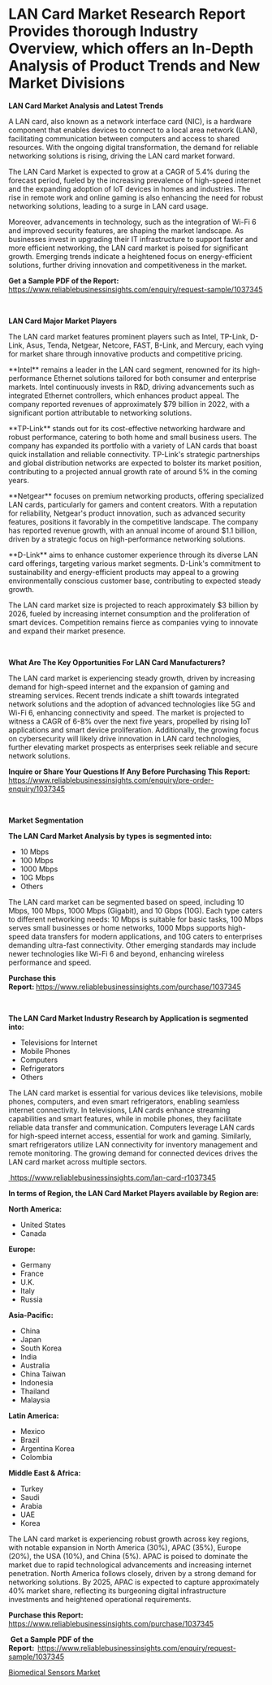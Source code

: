 <p><h1>LAN Card Market Research Report Provides thorough Industry Overview, which offers an In-Depth Analysis of Product Trends and New Market Divisions</h1></p><p><strong>LAN Card Market Analysis and Latest Trends</strong></p>
<p><p>A LAN card, also known as a network interface card (NIC), is a hardware component that enables devices to connect to a local area network (LAN), facilitating communication between computers and access to shared resources. With the ongoing digital transformation, the demand for reliable networking solutions is rising, driving the LAN card market forward.</p><p>The LAN Card Market is expected to grow at a CAGR of 5.4% during the forecast period, fueled by the increasing prevalence of high-speed internet and the expanding adoption of IoT devices in homes and industries. The rise in remote work and online gaming is also enhancing the need for robust networking solutions, leading to a surge in LAN card usage. </p><p>Moreover, advancements in technology, such as the integration of Wi-Fi 6 and improved security features, are shaping the market landscape. As businesses invest in upgrading their IT infrastructure to support faster and more efficient networking, the LAN card market is poised for significant growth. Emerging trends indicate a heightened focus on energy-efficient solutions, further driving innovation and competitiveness in the market.</p></p>
<p><strong>Get a Sample PDF of the Report:&nbsp;</strong> <a href="https://www.reliablebusinessinsights.com/enquiry/request-sample/1037345?utm_campaign=2301&utm_medium=2&utm_source=Github&utm_content=ia&utm_term=06042025&utm_id=lan-card">https://www.reliablebusinessinsights.com/enquiry/request-sample/1037345</a></p>
<p>&nbsp;</p>
<p><strong>LAN Card Major Market Players</strong></p>
<p><p>The LAN card market features prominent players such as Intel, TP-Link, D-Link, Asus, Tenda, Netgear, Netcore, FAST, B-Link, and Mercury, each vying for market share through innovative products and competitive pricing. </p><p>**Intel** remains a leader in the LAN card segment, renowned for its high-performance Ethernet solutions tailored for both consumer and enterprise markets. Intel continuously invests in R&D, driving advancements such as integrated Ethernet controllers, which enhances product appeal. The company reported revenues of approximately $79 billion in 2022, with a significant portion attributable to networking solutions.</p><p>**TP-Link** stands out for its cost-effective networking hardware and robust performance, catering to both home and small business users. The company has expanded its portfolio with a variety of LAN cards that boast quick installation and reliable connectivity. TP-Link's strategic partnerships and global distribution networks are expected to bolster its market position, contributing to a projected annual growth rate of around 5% in the coming years.</p><p>**Netgear** focuses on premium networking products, offering specialized LAN cards, particularly for gamers and content creators. With a reputation for reliability, Netgear's product innovation, such as advanced security features, positions it favorably in the competitive landscape. The company has reported revenue growth, with an annual income of around $1.1 billion, driven by a strategic focus on high-performance networking solutions.</p><p>**D-Link** aims to enhance customer experience through its diverse LAN card offerings, targeting various market segments. D-Link's commitment to sustainability and energy-efficient products may appeal to a growing environmentally conscious customer base, contributing to expected steady growth.</p><p>The LAN card market size is projected to reach approximately $3 billion by 2026, fueled by increasing internet consumption and the proliferation of smart devices. Competition remains fierce as companies vying to innovate and expand their market presence.</p></p>
<p>&nbsp;</p>
<p><strong>What Are The Key Opportunities For LAN Card Manufacturers?</strong></p>
<p><p>The LAN card market is experiencing steady growth, driven by increasing demand for high-speed internet and the expansion of gaming and streaming services. Recent trends indicate a shift towards integrated network solutions and the adoption of advanced technologies like 5G and Wi-Fi 6, enhancing connectivity and speed. The market is projected to witness a CAGR of 6-8% over the next five years, propelled by rising IoT applications and smart device proliferation. Additionally, the growing focus on cybersecurity will likely drive innovation in LAN card technologies, further elevating market prospects as enterprises seek reliable and secure network solutions.</p></p>
<p><strong>Inquire or Share Your Questions If Any Before Purchasing This Report:</strong> <a href="https://www.reliablebusinessinsights.com/enquiry/pre-order-enquiry/1037345?utm_campaign=2301&utm_medium=2&utm_source=Github&utm_content=ia&utm_term=06042025&utm_id=lan-card">https://www.reliablebusinessinsights.com/enquiry/pre-order-enquiry/1037345</a></p>
<p>&nbsp;</p>
<p><strong>Market Segmentation</strong></p>
<p><strong>The LAN Card Market Analysis by types is segmented into:</strong></p>
<p><ul><li>10 Mbps</li><li>100 Mbps</li><li>1000 Mbps</li><li>10G Mbps</li><li>Others</li></ul></p>
<p><p>The LAN card market can be segmented based on speed, including 10 Mbps, 100 Mbps, 1000 Mbps (Gigabit), and 10 Gbps (10G). Each type caters to different networking needs: 10 Mbps is suitable for basic tasks, 100 Mbps serves small businesses or home networks, 1000 Mbps supports high-speed data transfers for modern applications, and 10G caters to enterprises demanding ultra-fast connectivity. Other emerging standards may include newer technologies like Wi-Fi 6 and beyond, enhancing wireless performance and speed.</p></p>
<p><strong>Purchase this Report:&nbsp;</strong><a href="https://www.reliablebusinessinsights.com/purchase/1037345?utm_campaign=2301&utm_medium=2&utm_source=Github&utm_content=ia&utm_term=06042025&utm_id=lan-card">https://www.reliablebusinessinsights.com/purchase/1037345</a></p>
<p>&nbsp;</p>
<p><strong>The LAN Card Market Industry Research by Application is segmented into:</strong></p>
<p><ul><li>Televisions for Internet</li><li>Mobile Phones</li><li>Computers</li><li>Refrigerators</li><li>Others</li></ul></p>
<p><p>The LAN card market is essential for various devices like televisions, mobile phones, computers, and even smart refrigerators, enabling seamless internet connectivity. In televisions, LAN cards enhance streaming capabilities and smart features, while in mobile phones, they facilitate reliable data transfer and communication. Computers leverage LAN cards for high-speed internet access, essential for work and gaming. Similarly, smart refrigerators utilize LAN connectivity for inventory management and remote monitoring. The growing demand for connected devices drives the LAN card market across multiple sectors.</p></p>
<p><a href="https://www.reliablebusinessinsights.com/lan-card-r1037345?utm_campaign=2301&utm_medium=2&utm_source=Github&utm_content=ia&utm_term=06042025&utm_id=lan-card">&nbsp;https://www.reliablebusinessinsights.com/lan-card-r1037345</a></p>
<p><strong>In terms of Region, the LAN Card Market Players available by Region are:</strong></p>
<p>
    <p> <strong> North America: </strong>
        <ul>
            <li>United States</li>
            <li>Canada</li>
        </ul>
        </p> 
    <p> <strong> Europe: </strong>
        <ul>
            <li>Germany</li>
            <li>France</li>
            <li>U.K.</li>
            <li>Italy</li>
            <li>Russia</li>
        </ul>
        </p> 
    <p> <strong> Asia-Pacific: </strong>
        <ul>
            <li>China</li>
            <li>Japan</li>
            <li>South Korea</li>
            <li>India</li>
            <li>Australia</li>
            <li>China Taiwan</li>
            <li>Indonesia</li>
            <li>Thailand</li>
            <li>Malaysia</li>
        </ul>
        </p> 
    <p> <strong> Latin America: </strong>
        <ul>
            <li>Mexico</li>
            <li>Brazil</li>
            <li>Argentina Korea</li>
            <li>Colombia</li>
        </ul>
        </p> 
    <p> <strong> Middle East & Africa: </strong>
        <ul>
            <li>Turkey</li>
            <li>Saudi</li>
            <li>Arabia</li>
            <li>UAE</li>
            <li>Korea</li>
        </ul>
    </p>
    </p>
<p><p>The LAN card market is experiencing robust growth across key regions, with notable expansion in North America (30%), APAC (35%), Europe (20%), the USA (10%), and China (5%). APAC is poised to dominate the market due to rapid technological advancements and increasing internet penetration. North America follows closely, driven by a strong demand for networking solutions. By 2025, APAC is expected to capture approximately 40% market share, reflecting its burgeoning digital infrastructure investments and heightened operational requirements.</p></p>
<p><strong>Purchase this Report: </strong><a href="https://www.reliablebusinessinsights.com/purchase/1037345?utm_campaign=2301&utm_medium=2&utm_source=Github&utm_content=ia&utm_term=06042025&utm_id=lan-card">https://www.reliablebusinessinsights.com/purchase/1037345</a></p>
<p>&nbsp;<strong>Get a Sample PDF of the Report:&nbsp;&nbsp;</strong><a href="https://www.reliablebusinessinsights.com/enquiry/request-sample/1037345?utm_campaign=2301&utm_medium=2&utm_source=Github&utm_content=ia&utm_term=06042025&utm_id=lan-card">https://www.reliablebusinessinsights.com/enquiry/request-sample/1037345</a></p>
<p><strong></strong></p>
<p><p><a href="https://github.com/kbollin866/Market-Research-Report-List-1/blob/main/biomedical-sensors-market.md?utm_campaign=2301&utm_medium=2&utm_source=Github&utm_content=ia&utm_term=06042025&utm_id=lan-card">Biomedical Sensors Market</a></p></p>